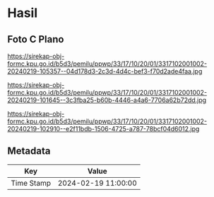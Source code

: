 # Hasil

## Foto C Plano

https://sirekap-obj-formc.kpu.go.id/b5d3/pemilu/ppwp/33/17/10/20/01/3317102001002-20240219-105357--04d178d3-2c3d-4d4c-bef3-f70d2ade4faa.jpg

https://sirekap-obj-formc.kpu.go.id/b5d3/pemilu/ppwp/33/17/10/20/01/3317102001002-20240219-101645--3c3fba25-b60b-4446-a4a6-7706a62b72dd.jpg

https://sirekap-obj-formc.kpu.go.id/b5d3/pemilu/ppwp/33/17/10/20/01/3317102001002-20240219-102910--e2f11bdb-1506-4725-a787-78bcf04d6012.jpg


## Metadata

| Key        | Value               |
| ---------- | ------------------- |
| Time Stamp | 2024-02-19 11:00:00 |



